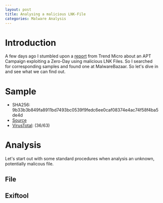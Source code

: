 ```yaml
---
layout: post
title: Analysing a malicious LNK-File
categories: Malware Analysis
---
```

# Introduction
A few days ago I stumbled upon a [report](https://www.trendmicro.com/en_us/research/25/c/windows-shortcut-zero-day-exploit.html) from Trend Micro about an APT Campaign exploiting a Zero-Day using malicious LNK Files. So I searched for corresponding samples and found one at MalwareBazaar. So let's dive in and see what we can find out.

# Sample
- SHA256: 9b33b3b849fa8911bd7493bc0539f9fedc6ee0caf08374e4ac74f58f4ba5de4d
- [Source](https://bazaar.abuse.ch/sample/9b33b3b849fa8911bd7493bc0539f9fedc6ee0caf08374e4ac74f58f4ba5de4d/)
- [VirusTotal](https://www.virustotal.com/gui/file/9b33b3b849fa8911bd7493bc0539f9fedc6ee0caf08374e4ac74f58f4ba5de4d): (36/63)

# Analysis
Let's start out with some standard procedures when analysis an unknown, potentially malicous file. 

## File


## Exiftool 
